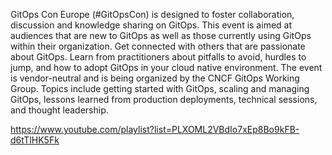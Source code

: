 GitOps Con Europe (#GitOpsCon) is designed to foster collaboration, discussion and knowledge sharing on GitOps. This event is aimed at audiences that are new to GitOps as well as those currently using GitOps within their organization. Get connected with others that are passionate about GitOps. Learn from practitioners about pitfalls to avoid, hurdles to jump, and how to adopt GitOps in your cloud native environment.
The event is vendor-neutral and is being organized by the CNCF GitOps Working Group. Topics include getting started with GitOps, scaling and managing GitOps, lessons learned from production deployments, technical sessions, and thought leadership.


https://www.youtube.com/playlist?list=PLXOML2VBdIo7xEp8Bo9kFB-d6tTlHK5Fk
